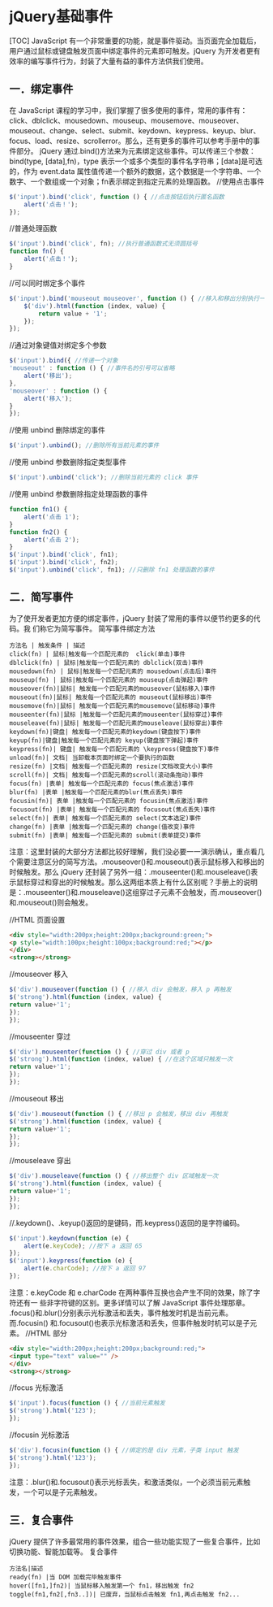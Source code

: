 # jQuery基础事件
[TOC]
JavaScript 有一个非常重要的功能，就是事件驱动。当页面完全加载后，用户通过鼠标或键盘触发页面中绑定事件的元素即可触发。jQuery 为开发者更有效率的编写事件行为，封装了大量有益的事件方法供我们使用。
## 一．绑定事件
在 JavaScript 课程的学习中，我们掌握了很多使用的事件，常用的事件有：click、dblclick、mousedown、mouseup、mousemove、mouseover、mouseout、change、select、submit、keydown、keypress、keyup、blur、focus、load、resize、scrollerror。那么，还有更多的事件可以参考手册中的事件部分。
jQuery 通过.bind()方法来为元素绑定这些事件。可以传递三个参数：bind(type, [data],fn)，type 表示一个或多个类型的事件名字符串；[data]是可选的，作为 event.data 属性值传递一个额外的数据，这个数据是一个字符串、一个数字、一个数组或一个对象；fn表示绑定到指定元素的处理函数。
//使用点击事件
```javascript
$('input').bind('click', function () { //点击按钮后执行匿名函数
    alert('点击！');
});
```
//普通处理函数
```javascript
$('input').bind('click', fn); //执行普通函数式无须圆括号
function fn() {
    alert('点击！');
}
```
//可以同时绑定多个事件
```javascript
$('input').bind('mouseout mouseover', function () { //移入和移出分别执行一次
    $('div').html(function (index, value) {
        return value + '1';
    });
});
```
//通过对象键值对绑定多个参数
```javascript
$('input').bind({ //传递一个对象
'mouseout' : function () { //事件名的引号可以省略
    alert('移出');
},
'mouseover' : function () {
    alert('移入');
}
});
```
//使用 unbind 删除绑定的事件
```javascript
$('input').unbind(); //删除所有当前元素的事件
```
//使用 unbind 参数删除指定类型事件
```javascript
$('input').unbind('click'); //删除当前元素的 click 事件
```
//使用 unbind 参数删除指定处理函数的事件
```javascript
function fn1() {
    alert('点击 1');
}
function fn2() {
    alert('点击 2');
}
$('input').bind('click', fn1);
$('input').bind('click', fn2);
$('input').unbind('click', fn1); //只删除 fn1 处理函数的事件
```
## 二．简写事件
为了使开发者更加方便的绑定事件，jQuery 封装了常用的事件以便节约更多的代码。我
们称它为简写事件。
简写事件绑定方法
```table
方法名 | 触发条件 | 描述
click(fn) | 鼠标|触发每一个匹配元素的  click(单击)事件
dblclick(fn) | 鼠标|触发每一个匹配元素的 dblclick(双击)事件
mousedown(fn) | 鼠标|触发每一个匹配元素的 mousedown(点击后)事件
mouseup(fn) | 鼠标|触发每一个匹配元素的 mouseup(点击弹起)事件
mouseover(fn)|鼠标| 触发每一个匹配元素的mouseover(鼠标移入)事件
mouseout(fn)|鼠标| 触发每一个匹配元素的 mouseout(鼠标移出)事件
mousemove(fn)|鼠标| 触发每一个匹配元素的mousemove(鼠标移动)事件
mouseenter(fn)|鼠标 |触发每一个匹配元素的mouseenter(鼠标穿过)事件
mouseleave(fn)|鼠标| 触发每一个匹配元素的mouseleave(鼠标穿出)事件
keydown(fn)|键盘| 触发每一个匹配元素的keydown(键盘按下)事件
keyup(fn)|键盘|触发每一个匹配元素的 keyup(键盘按下弹起)事件
keypress(fn)| 键盘| 触发每一个匹配元素的 \keypress(键盘按下)事件
unload(fn)| 文档| 当卸载本页面时绑定一个要执行的函数
resize(fn) |文档| 触发每一个匹配元素的 resize(文档改变大小)事件
scroll(fn)| 文档| 触发每一个匹配元素的scroll(滚动条拖动)事件
focus(fn) |表单| 触发每一个匹配元素的 focus(焦点激活)事件
blur(fn) |表单 |触发每一个匹配元素的blur(焦点丢失)事件
focusin(fn)| 表单 |触发每一个匹配元素的 focusin(焦点激活)事件
focusout(fn) |表单| 触发每一个匹配元素的 focusout(焦点丢失)事件
select(fn)| 表单| 触发每一个匹配元素的 select(文本选定)事件
change(fn) |表单 |触发每一个匹配元素的 change(值改变)事件
submit(fn) |表单| 触发每一个匹配元素的 submit(表单提交)事件
```
注意：这里封装的大部分方法都比较好理解，我们没必要一一演示确认，重点看几个需要注意区分的简写方法。.mouseover()和.mouseout()表示鼠标移入和移出的时候触发。那么 jQuery 还封装了另外一组：.mouseenter()和.mouseleave()表示鼠标穿过和穿出的时候触发。那么这两组本质上有什么区别呢？手册上的说明是：.mouseenter()和.mouseleave()这组穿过子元素不会触发，而.mouseover()和.mouseout()则会触发。

//HTML 页面设置
```html
<div style="width:200px;height:200px;background:green;">
<p style="width:100px;height:100px;background:red;"></p>
</div>
<strong></strong>
```
//mouseover 移入
```javascript
$('div').mouseover(function () { //移入 div 会触发，移入 p 再触发
$('strong').html(function (index, value) {
return value+'1';
});
});
```
//mouseenter 穿过
```javascript
$('div').mouseenter(function () { //穿过 div 或者 p
$('strong').html(function (index, value) { //在这个区域只触发一次
return value+'1';
});
});
```
//mouseout 移出
```javascript
$('div').mouseout(function () { //移出 p 会触发，移出 div 再触发
$('strong').html(function (index, value) {
return value+'1';
});
});
```
//mouseleave 穿出
```javascript
$('div').mouseleave(function () { //移出整个 div 区域触发一次
$('strong').html(function (index, value) {
return value+'1';
});
});
```
//.keydown()、.keyup()返回的是键码，而.keypress()返回的是字符编码。
```javascript
$('input').keydown(function (e) {
    alert(e.keyCode); //按下 a 返回 65
});
$('input').keypress(function (e) {
    alert(e.charCode); //按下 a 返回 97
});
```
注意：e.keyCode 和 e.charCode 在两种事件互换也会产生不同的效果，除了字符还有一
些非字符键的区别。更多详情可以了解 JavaScript 事件处理那章。
.focus()和.blur()分别表示光标激活和丢失，事件触发时机是当前元素。而.focusin()
和.focusout()也表示光标激活和丢失，但事件触发时机可以是子元素。
//HTML 部分
```html
<div style="width:200px;height:200px;background:red;">
<input type="text" value="" />
</div>
<strong></strong>
```
//focus 光标激活
```javascript
$('input').focus(function () { //当前元素触发
$('strong').html('123');
});
```
//focusin 光标激活
```javascript
$('div').focusin(function () { //绑定的是 div 元素，子类 input 触发
$('strong').html('123');
});
```
注意：.blur()和.focusout()表示光标丢失，和激活类似，一个必须当前元素触发，一个可以是子元素触发。
## 三．复合事件
jQuery 提供了许多最常用的事件效果，组合一些功能实现了一些复合事件，比如切换功能、智能加载等。
复合事件
```table
方法名|描述
ready(fn) |当 DOM 加载完毕触发事件
hover([fn1,]fn2)| 当鼠标移入触发第一个 fn1，移出触发 fn2
toggle(fn1,fn2[,fn3..])| 已废弃，当鼠标点击触发 fn1,再点击触发 fn2...
```
